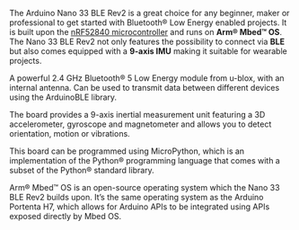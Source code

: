 <FeatureDescription>

The Arduino Nano 33 BLE Rev2 is a great choice for any beginner, maker or professional to get started with Bluetooth® Low Energy enabled projects. It is built upon the [nRF52840 microcontroller](https://content.arduino.cc/assets/Nano_BLE_MCU-nRF52840_PS_v1.1.pdf) and runs on **Arm® Mbed™ OS**. The Nano 33 BLE Rev2 not only features the possibility to connect via **BLE** but also comes equipped with a **9-axis IMU** making it suitable for wearable projects. 
</FeatureDescription>


<FeatureList>
<Feature title="Bluetooth®" image="bluetooth">

  A powerful 2.4 GHz Bluetooth® 5 Low Energy module from u-blox, with an internal antenna. Can be used to transmit data between different devices 
  using the ArduinoBLE library.

  <FeatureLink variant="primary" title="Documentation" url="/tutorials/nano-33-ble/bluetooth"/>
  <FeatureLink variant="secondary" title="Library" url="https://www.arduino.cc/reference/en/libraries/arduinoble/"/>
</Feature>

<Feature title="IMU for Motion Detection" image="imu">

  The board provides a 9-axis inertial measurement unit featuring a 3D accelerometer, gyroscope and magnetometer and allows you to detect orientation, motion or vibrations.

  <FeatureLink variant="primary" title="Documentation" url="/tutorials/nano-33-ble-rev2/imu-accelerometer"/>
  <FeatureLink variant="secondary" title="Library" url="https://www.arduino.cc/reference/en/libraries/arduino_bmi270_bmm150/"/>
</Feature>

<Feature title="Python® Support" image="python">

  This board can be programmed using MicroPython, which is an implementation of the Python® programming language that comes with a subset of the Python® standard library.

  <FeatureLink variant="primary" title="Documentation" url="/micropython/basics/board-installation"/>
  <FeatureLink variant="secondary" title="Learn More" url="/learn/programming/arduino-and-python"/>
</Feature>

<Feature title="Arm® Mbed™ OS" image="core">

  Arm® Mbed™ OS is an open-source operating system which the Nano 33 BLE Rev2 builds upon. It’s the same operating system as the Arduino Portenta H7, which allows for Arduino APIs to be integrated using APIs exposed directly by Mbed OS.

  <FeatureLink variant="primary" title="Documentation" url="https://os.mbed.com/docs/mbed-os"/>
</Feature>


</FeatureList>
